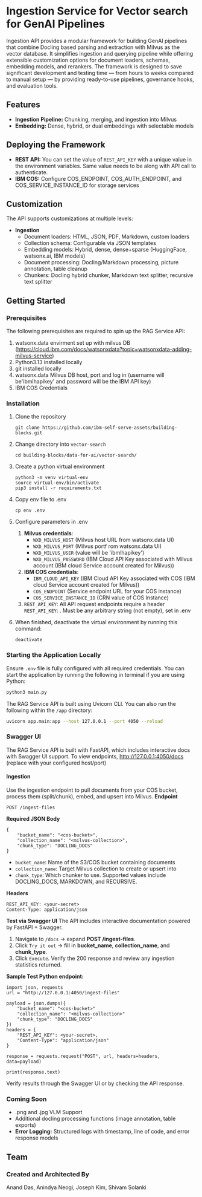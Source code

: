 # Ingestion Service for Vector search for GenAI Pipelines

Ingestion API provides a modular framework for building GenAI pipelines that combine Docling based parsing and extraction with Milvus as the vector database. It simplifies ingestion and querying pipeline while offering extensible customization options for document loaders, schemas, embedding models, and rerankers. The framework is designed to save significant development and testing time — from hours to weeks compared to manual setup — by providing ready-to-use pipelines, governance hooks, and evaluation tools.

## Features
* **Ingestion Pipeline:** Chunking, merging, and ingestion into Milvus
* **Embedding:** Dense, hybrid, or dual embeddings with selectable models

## Deploying the Framework
* **REST API:** You can set the value of `REST_API_KEY` with a unique value in the environment variables. Same value needs to be along with API call to authenticate.
* **IBM COS:** Configure COS_ENDPOINT, COS_AUTH_ENDPOINT, and COS_SERVICE_INSTANCE_ID for storage services

## Customization
The API supports customizations at multiple levels:
* **Ingestion**
    * Document loaders: HTML, JSON, PDF, Markdown, custom loaders
    * Collection schema: Configurable via JSON templates
    * Embedding models: Hybrid, dense, dense+sparse (HuggingFace, watsonx.ai, IBM models)
    * Document processing: Docling/Markdown processing, picture annotation, table cleanup
    * Chunkers: Docling hybrid chunker, Markdown text splitter, recursive text splitter

## Getting Started
### Prerequisites
The following prerequisites are required to spin up the RAG Service API:
1. watsonx.data envirment set up with milvus DB (https://cloud.ibm.com/docs/watsonxdata?topic=watsonxdata-adding-milvus-service)
2. Python3.13 installed locally
3. git installed locally
4. watsonx.data Milvus DB host, port and log in (username will be'ibmlhapikey' and password will be the IBM API key)
5. IBM COS Credentials

### Installation
1. Clone the repository
    ```
    git clone https://github.com/ibm-self-serve-assets/building-blocks.git
    ```

2. Change directory into `vector-search`
    ```
    cd building-blocks/data-for-ai/vector-search/
    ```

3. Create a python virtual environment
    ```
    python3 -m venv virtual-env
    source virtual-env/bin/activate
    pip3 install -r requirements.txt
    ```

4. Copy env file to .env
    ```
    cp env .env
    ```

5. Configure parameters in .env
    1. **Milvus credentials**: 
        * `WXD_MILVUS_HOST` (Milvus host URL from watsonx.data UI)
        * `WXD_MILVUS_PORT` (Milvus portf rom watsonx.data UI)
        * `WXD_MILVUS_USER` (value will be 'ibmlhapikey')
        * `WXD_MILVUS_PASSWORD` (IBM Cloud API Key associated with Milvus account (IBM cloud Service account created for Milvus))
    2. **IBM COS credentials**: 
        * `IBM_CLOUD_API_KEY` (IBM Cloud API Key associated with COS (IBM cloud Service account created for Milvus))
        * `COS_ENDPOINT` (Service endpoint URL for your COS instance)
        * `COS_SERVICE_INSTANCE_ID` (CRN value of COS Instance)
    3. `REST_API_KEY`: All API request endpoints require a header `REST_API_KEY`: <your-secret>. Must be any arbitrary string (not empty), set in .env

6. When finished, deactivate the virtual environment by running this command: 
    ```
    deactivate
    ```

### Starting the Application Locally
Ensure `.env` file is fully configured with all required credentials. You can start the application by running the following in terminal if you are using Python:
```bash
python3 main.py
```

The RAG Service API is built using Uvicorn CLI. You can also run the following within the `/app` directory:
```bash
uvicorn app.main:app --host 127.0.0.1 --port 4050 --reload
```

### Swagger UI
The RAG Service API is built with FastAPI, which includes interactive docs with Swagger UI support. 
To view endpoints, http://127.0.0.1:4050/docs (replace with your configured host/port)
#### Ingestion
Use the ingestion endpoint to pull documents from your COS bucket, process them (split/chunk), embed, and upsert into Milvus.
**Endpoint** 
```
POST /ingest-files
```
**Required JSON Body**
```
{
    "bucket_name": "<cos-bucket>",
    "collection_name": "<milvus-collection>",
    "chunk_type": "DOCLING_DOCS"
}
```
* `bucket_name`: Name of the S3/COS bucket containing documents
* `collection_name`: Target Milvus collection to create or upsert into
* `chunk_type`: Which chunker to use. Supported values include DOCLING_DOCS, MARKDOWN, and RECURSIVE.

**Headers**
```
REST_API_KEY: <your-secret>
Content-Type: application/json
```

**Test via Swagger UI**
The API includes interactive documentation powered by FastAPI + Swagger.
1. Navigate to `/docs` → expand **POST /ingest-files**.
2. Click `Try it out` → fill in **bucket_name**, **collection_name**, and **chunk_type**.
3. Click `Execute`. Verify the 200 response and review any ingestion statistics returned.

**Sample Test Python endpoint:**
```
import json, requests
url = "http://127.0.0.1:4050/ingest-files"

payload = json.dumps({
    "bucket_name": "<cos-bucket>"
    "collection_name": "<milvus-collection>"
    "chunk_type": "DOCLING_DOCS"
})
headers = {
    "REST_API_KEY": <your-secret>,
    "Content-Type": "application/json"
}

response = requests.request("POST", url, headers=headers, data=payload)

print(response.text)
```

Verify results through the Swagger UI or by checking the API response.

### **Coming Soon**
* .png and .jpg VLM Support
* Additional docling processing functions (image annotation, table exports)
* **Error Logging:** Structured logs with timestamp, line of code, and error response models

## Team
### Created and Architected By
Anand Das, Anindya Neogi, Joseph Kim, Shivam Solanki
